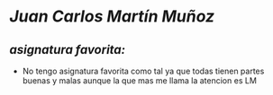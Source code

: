 # *Juan Carlos Martín Muñoz*
## _asignatura favorita:_

- No tengo asignatura favorita como tal ya que todas tienen partes buenas y malas aunque la que mas me llama la atencion es LM
